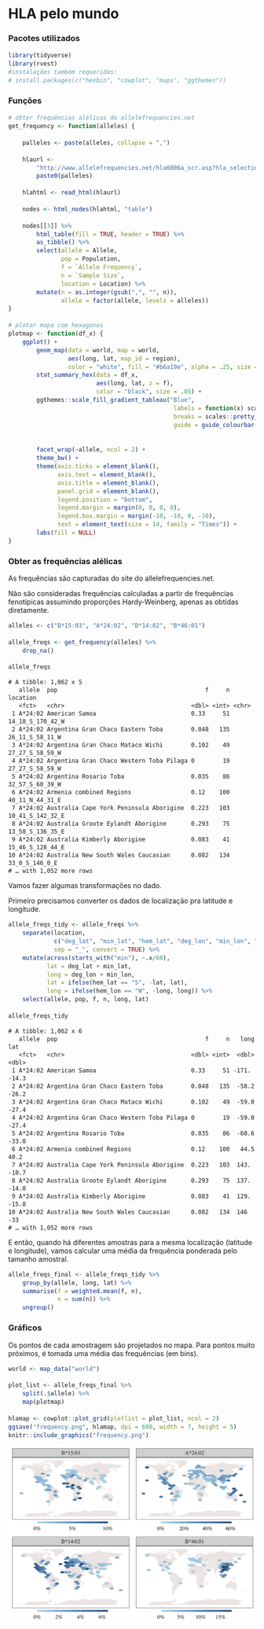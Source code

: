 HLA pelo mundo
================

### Pacotes utilizados

``` r
library(tidyverse)
library(rvest)
#instalações também requeridas: 
# install.packages(c("hexbin", "cowplot", "maps", "ggthemes"))
```

### Funções

``` r
# obter frequências alélicas do allelefrequencies.net
get_frequency <- function(alleles) {
    
    palleles <- paste(alleles, collapse = ",")
    
    hlaurl <- 
        "http://www.allelefrequencies.net/hla6006a_scr.asp?hla_selection=" %>%
        paste0(palleles)

    hlahtml <- read_html(hlaurl)

    nodes <- html_nodes(hlahtml, "table")
    
    nodes[[3]] %>%
        html_table(fill = TRUE, header = TRUE) %>%
        as_tibble() %>%
        select(allele = Allele, 
               pop = Population, 
               f = `Allele Frequency`,
               n = `Sample Size`,
               location = Location) %>%
        mutate(n = as.integer(gsub(",", "", n)),
               allele = factor(allele, levels = alleles))
}

# plotar mapa com hexagonos
plotmap <- function(df_x) {
    ggplot() +
        geom_map(data = world, map = world,
                 aes(long, lat, map_id = region),
                 color = "white", fill = "#b6a19e", alpha = .25, size = .05) +
        stat_summary_hex(data = df_x, 
                         aes(long, lat, z = f), 
                         color = "black", size = .05) +
        ggthemes::scale_fill_gradient_tableau("Blue",
                                               labels = function(x) scales::percent(x, accuracy=1),
                                               breaks = scales::pretty_breaks(3),
                                               guide = guide_colourbar(direction = "horizontal",
                                                                       barwidth = 10,
                                                                       barheight = .25)) +
        facet_wrap(~allele, ncol = 2) +
        theme_bw() +
        theme(axis.ticks = element_blank(),
              axis.text = element_blank(),
              axis.title = element_blank(),
              panel.grid = element_blank(),
              legend.position = "bottom",
              legend.margin = margin(0, 0, 0, 0),
              legend.box.margin = margin(-10, -10, 0, -10),
              text = element_text(size = 14, family = "Times")) +
        labs(fill = NULL)
}
```

### Obter as frequências alélicas

As frequências são capturadas do site do allelefrequencies.net.

Não são consideradas frequências calculadas a partir de frequências
fenotípicas assumindo proporções Hardy-Weinberg, apenas as obtidas
diretamente.

``` r
alleles <- c("B*15:03", "A*24:02", "B*14:02", "B*46:01")

allele_freqs <- get_frequency(alleles) %>%
    drop_na()

allele_freqs
```

    # A tibble: 1,062 x 5
       allele  pop                                          f     n location        
       <fct>   <chr>                                    <dbl> <int> <chr>           
     1 A*24:02 American Samoa                           0.33     51 14_18_S_170_42_W
     2 A*24:02 Argentina Gran Chaco Eastern Toba        0.048   135 26_11_S_58_11_W 
     3 A*24:02 Argentina Gran Chaco Mataco Wichi        0.102    49 27_27_S_58_59_W 
     4 A*24:02 Argentina Gran Chaco Western Toba Pilaga 0        19 27_27_S_58_59_W 
     5 A*24:02 Argentina Rosario Toba                   0.035    86 32_57_S_60_39_W 
     6 A*24:02 Armenia combined Regions                 0.12    100 40_11_N_44_31_E 
     7 A*24:02 Australia Cape York Peninsula Aborigine  0.223   103 10_41_S_142_32_E
     8 A*24:02 Australia Groote Eylandt Aborigine       0.293    75 13_58_S_136_35_E
     9 A*24:02 Australia Kimberly Aborigine             0.083    41 15_46_S_128_44_E
    10 A*24:02 Australia New South Wales Caucasian      0.082   134 33_0_S_146_0_E  
    # … with 1,052 more rows

Vamos fazer algumas transformações no dado.

Primeiro precisamos converter os dados de localização pra latitude e
longitude.

``` r
allele_freqs_tidy <- allele_freqs %>%
    separate(location, 
             c("deg_lat", "min_lat", "hem_lat", "deg_lon", "min_lon", "hem_lon"), 
             sep = "_", convert = TRUE) %>%
    mutate(across(starts_with("min"), ~.x/60),
           lat = deg_lat + min_lat,
           long = deg_lon + min_lon,
           lat = ifelse(hem_lat == "S", -lat, lat),
           long = ifelse(hem_lon == "W", -long, long)) %>%
    select(allele, pop, f, n, long, lat)

allele_freqs_tidy
```

    # A tibble: 1,062 x 6
       allele  pop                                          f     n   long   lat
       <fct>   <chr>                                    <dbl> <int>  <dbl> <dbl>
     1 A*24:02 American Samoa                           0.33     51 -171.  -14.3
     2 A*24:02 Argentina Gran Chaco Eastern Toba        0.048   135  -58.2 -26.2
     3 A*24:02 Argentina Gran Chaco Mataco Wichi        0.102    49  -59.0 -27.4
     4 A*24:02 Argentina Gran Chaco Western Toba Pilaga 0        19  -59.0 -27.4
     5 A*24:02 Argentina Rosario Toba                   0.035    86  -60.6 -33.0
     6 A*24:02 Armenia combined Regions                 0.12    100   44.5  40.2
     7 A*24:02 Australia Cape York Peninsula Aborigine  0.223   103  143.  -10.7
     8 A*24:02 Australia Groote Eylandt Aborigine       0.293    75  137.  -14.0
     9 A*24:02 Australia Kimberly Aborigine             0.083    41  129.  -15.8
    10 A*24:02 Australia New South Wales Caucasian      0.082   134  146   -33  
    # … with 1,052 more rows

E então, quando há diferentes amostras para a mesma localização
(latitude e longitude), vamos calcular uma média da frequência ponderada
pelo tamanho amostral.

``` r
allele_freqs_final <- allele_freqs_tidy %>%
    group_by(allele, long, lat) %>%
    summarise(f = weighted.mean(f, n),
              n = sum(n)) %>%
    ungroup()
```

### Gráficos

Os pontos de cada amostragem são projetados no mapa. Para pontos muito
próximos, é tomada uma média das frequências (em bins).

``` r
world <- map_data("world")

plot_list <- allele_freqs_final %>%
    split(.$allele) %>%
    map(plotmap)

hlamap <- cowplot::plot_grid(plotlist = plot_list, ncol = 2)
ggsave("frequency.png", hlamap, dpi = 600, width = 7, height = 5)
knitr::include_graphics("frequency.png")
```

![](frequency.png)<!-- -->
